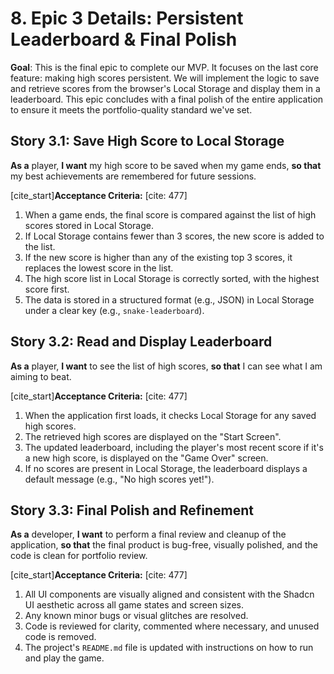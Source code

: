 # 8. Epic 3 Details: Persistent Leaderboard & Final Polish

**Goal**: This is the final epic to complete our MVP. It focuses on the last core feature: making high scores persistent. We will implement the logic to save and retrieve scores from the browser's Local Storage and display them in a leaderboard. This epic concludes with a final polish of the entire application to ensure it meets the portfolio-quality standard we've set.

## Story 3.1: Save High Score to Local Storage

**As a** player,
**I want** my high score to be saved when my game ends,
**so that** my best achievements are remembered for future sessions.

[cite_start]**Acceptance Criteria:** [cite: 477]

1.  When a game ends, the final score is compared against the list of high scores stored in Local Storage.
2.  If Local Storage contains fewer than 3 scores, the new score is added to the list.
3.  If the new score is higher than any of the existing top 3 scores, it replaces the lowest score in the list.
4.  The high score list in Local Storage is correctly sorted, with the highest score first.
5.  The data is stored in a structured format (e.g., JSON) in Local Storage under a clear key (e.g., `snake-leaderboard`).

## Story 3.2: Read and Display Leaderboard

**As a** player,
**I want** to see the list of high scores,
**so that** I can see what I am aiming to beat.

[cite_start]**Acceptance Criteria:** [cite: 477]

1.  When the application first loads, it checks Local Storage for any saved high scores.
2.  The retrieved high scores are displayed on the "Start Screen".
3.  The updated leaderboard, including the player's most recent score if it's a new high score, is displayed on the "Game Over" screen.
4.  If no scores are present in Local Storage, the leaderboard displays a default message (e.g., "No high scores yet!").

## Story 3.3: Final Polish and Refinement

**As a** developer,
**I want** to perform a final review and cleanup of the application,
**so that** the final product is bug-free, visually polished, and the code is clean for portfolio review.

[cite_start]**Acceptance Criteria:** [cite: 477]

1.  All UI components are visually aligned and consistent with the Shadcn UI aesthetic across all game states and screen sizes.
2.  Any known minor bugs or visual glitches are resolved.
3.  Code is reviewed for clarity, commented where necessary, and unused code is removed.
4.  The project's `README.md` file is updated with instructions on how to run and play the game.
